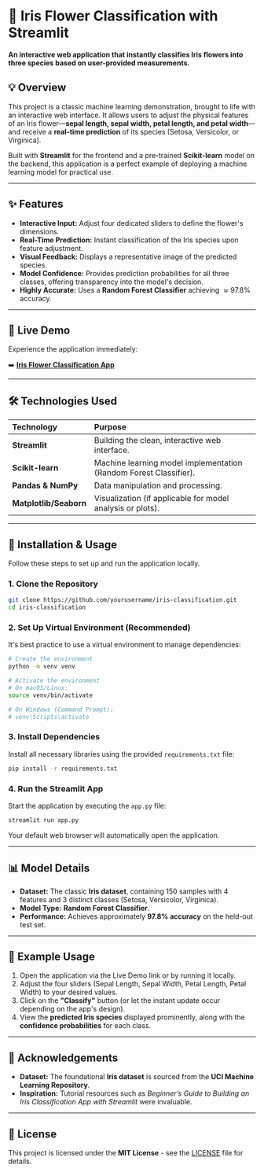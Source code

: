 
# 🌸 Iris Flower Classification with Streamlit

**An interactive web application that instantly classifies Iris flowers into three species based on user-provided measurements.**

## 💡 Overview

This project is a classic machine learning demonstration, brought to life with an interactive web interface. It allows users to adjust the physical features of an Iris flower—**sepal length, sepal width, petal length, and petal width**—and receive a **real-time prediction** of its species (Setosa, Versicolor, or Virginica).

Built with **Streamlit** for the frontend and a pre-trained **Scikit-learn** model on the backend, this application is a perfect example of deploying a machine learning model for practical use.

-----

## ✨ Features

  * **Interactive Input:** Adjust four dedicated sliders to define the flower's dimensions.
  * **Real-Time Prediction:** Instant classification of the Iris species upon feature adjustment.
  * **Visual Feedback:** Displays a representative image of the predicted species.
  * **Model Confidence:** Provides prediction probabilities for all three classes, offering transparency into the model's decision.
  * **Highly Accurate:** Uses a **Random Forest Classifier** achieving $\approx 97.8\%$ accuracy.

-----

## 🔗 Live Demo

Experience the application immediately:

➡️ **[Iris Flower Classification App](https://iris-classification-tyozw8vpabhfjva2yfwyvx.streamlit.app/)**

-----

## 🛠️ Technologies Used

| Technology | Purpose |
| :--- | :--- |
| **Streamlit** | Building the clean, interactive web interface. |
| **Scikit-learn** | Machine learning model implementation (Random Forest Classifier). |
| **Pandas & NumPy** | Data manipulation and processing. |
| **Matplotlib/Seaborn** | Visualization (if applicable for model analysis or plots). |

-----

## 🚀 Installation & Usage

Follow these steps to set up and run the application locally.

### 1\. Clone the Repository

```bash
git clone https://github.com/yourusername/iris-classification.git
cd iris-classification
```

### 2\. Set Up Virtual Environment (Recommended)

It's best practice to use a virtual environment to manage dependencies:

```bash
# Create the environment
python -m venv venv

# Activate the environment
# On macOS/Linux:
source venv/bin/activate

# On Windows (Command Prompt):
# venv\Scripts\activate
```

### 3\. Install Dependencies

Install all necessary libraries using the provided `requirements.txt` file:

```bash
pip install -r requirements.txt
```

### 4\. Run the Streamlit App

Start the application by executing the `app.py` file:

```bash
streamlit run app.py
```

Your default web browser will automatically open the application.

-----

## 📊 Model Details

  * **Dataset:** The classic **Iris dataset**, containing 150 samples with 4 features and 3 distinct classes (Setosa, Versicolor, Virginica).
  * **Model Type:** **Random Forest Classifier**.
  * **Performance:** Achieves approximately **$97.8\%$ accuracy** on the held-out test set.

-----

## 🧪 Example Usage

1.  Open the application via the Live Demo link or by running it locally.
2.  Adjust the four sliders (Sepal Length, Sepal Width, Petal Length, Petal Width) to your desired values.
3.  Click on the **"Classify"** button (or let the instant update occur depending on the app's design).
4.  View the **predicted Iris species** displayed prominently, along with the **confidence probabilities** for each class.

-----

## 🙏 Acknowledgements

  * **Dataset:** The foundational **Iris dataset** is sourced from the **UCI Machine Learning Repository**.
  * **Inspiration:** Tutorial resources such as *Beginner’s Guide to Building an Iris Classification App with Streamlit* were invaluable.

-----

## 📄 License

This project is licensed under the **MIT License** - see the [LICENSE](https://www.google.com/search?q=LICENSE) file for details.